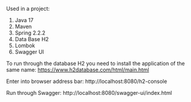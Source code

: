 Used in a project:
1. Java 17
2. Maven
3. Spring 2.2.2
4. Data Base H2
5. Lombok
6. Swagger UI

To run through the database H2 you need to install the application of the same name:
https://www.h2database.com/html/main.html

Enter into browser address bar: http://localhost:8080/h2-console

Run through Swagger: http://localhost:8080/swagger-ui/index.html
